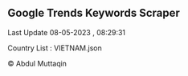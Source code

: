 

## Google Trends Keywords Scraper 
 
Last Update 08-05-2023 , 08:29:31

Country List :
VIETNAM.json



© Abdul Muttaqin 
